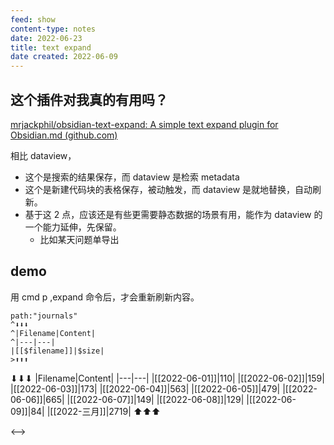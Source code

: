 ```yaml
---
feed: show
content-type: notes
date: 2022-06-23
title: text expand
date created: 2022-06-09
---
```


## 这个插件对我真的有用吗？

[mrjackphil/obsidian-text-expand: A simple text expand plugin for Obsidian.md (github.com)](https://github.com/mrjackphil/obsidian-text-expand)

相比 dataview，
- 这个是搜索的结果保存，而 dataview 是检索 metadata
- 这个是新建代码块的表格保存，被动触发，而 dataview 是就地替换，自动刷新。
- 基于这 2 点，应该还是有些更需要静态数据的场景有用，能作为 dataview 的一个能力延伸，先保留。
	- 比如某天问题单导出

## demo

用 cmd p ,expand 命令后，才会重新刷新内容。

```expander
path:"journals"
^⬇⬇⬇
^|Filename|Content|
^|---|---|
|[[$filename]]|$size|
>⬆⬆⬆
```

⬇⬇⬇
|Filename|Content|
|---|---|
|[[2022-06-01]]|110|
|[[2022-06-02]]|159|
|[[2022-06-03]]|173|
|[[2022-06-04]]|563|
|[[2022-06-05]]|479|
|[[2022-06-06]]|665|
|[[2022-06-07]]|149|
|[[2022-06-08]]|129|
|[[2022-06-09]]|84|
|[[2022-三月]]|2719|
⬆⬆⬆

<-->
